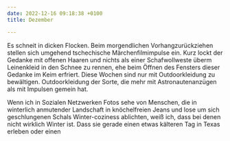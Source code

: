 ```yaml
---
date: 2022-12-16 09:18:38 +0100
title: Dezember

---
```

Es schneit in dicken Flocken. Beim morgendlichen Vorhangzurückziehen stellen sich umgehend tschechische Märchenfilmimpulse ein. Kurz lockt der Gedanke mit offenen Haaren und nichts als einer Schafwollweste überm Leinenkleid in den Schnee zu rennen, ehe beim Öffnen des Fensters dieser Gedanke im Keim erfriert. Diese Wochen sind nur mit Outdoorkleidung zu bewältigen. Outdoorkleidung der Sorte, die mehr mit Astronautenanzügen als mit Impulsen gemein hat. 

Wenn ich in Sozialen Netzwerken Fotos sehe von Menschen, die in winterlich anmutender Landschaft in knöchelfreien Jeans und lose um sich geschlungenen Schals Winter-coziness ablichten, weiß ich, dass bei denen nicht wirklich Winter ist. Dass sie gerade einen etwas kälteren Tag in Texas erleben oder einen 